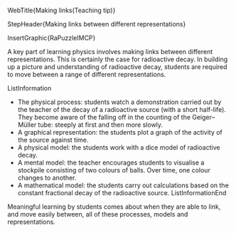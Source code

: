 WebTitle{Making links(Teaching tip)}

StepHeader{Making links between different representations}

InsertGraphic{RaPuzzleIMCP}

A key part of learning physics involves making links between different representations. This is certainly the case for radioactive decay. In building up a picture and understanding of radioactive decay, students are required to move between a range of different representations.

ListInformation
- The physical process: students watch a demonstration carried out by the teacher of the decay of a radioactive source (with a short half-life). They become aware of the falling off in the counting of the Geiger&ndash;Müller tube: steeply at first and then more slowly.
- A graphical representation: the students plot a graph of the activity of the source against time.
- A physical model: the students work with a dice model of radioactive decay.
- A mental model: the teacher encourages students to visualise a stockpile consisting of two colours of balls. Over time, one colour changes to another.
- A mathematical model: the students carry out calculations based on the constant fractional decay of the radioactive source.
ListInformationEnd

Meaningful learning by students comes about when they are able to link, and move easily between, all of these processes, models and representations.

